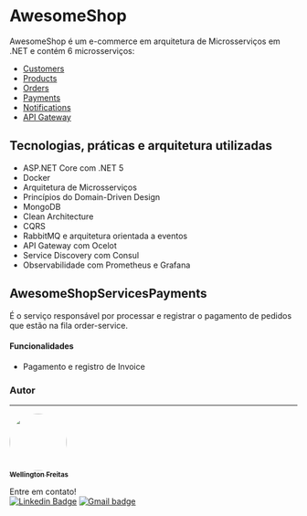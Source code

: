 
# AwesomeShop

AwesomeShop é um e-commerce em arquitetura de Microsserviços em .NET e contém 6 microsserviços:

 

-   [Customers](https://github.com/WellingtonFreitas/AwesomeShopServicesCustomers)
-   [Products](https://github.com/WellingtonFreitas/AwesomeShopServicesProducts)
-   [Orders](https://github.com/WellingtonFreitas/AwesomeShopServicesOrders)
-   [Payments](https://github.com/WellingtonFreitas/AwesomeShopServicesPayments)
-   [Notifications](https://github.com/WellingtonFreitas/AwesomeShopServicesNotifications)
-   [API Gateway](https://github.com/WellingtonFreitas/AwesomeShopServicesApiGetway)

## [](https://github.com/viiparente/AwesomeShop.Services.Orders#tecnologias-pr%C3%A1ticas-e-arquitetura-utilizadas)Tecnologias, práticas e arquitetura utilizadas

-   ASP.NET Core com .NET 5
-   Docker
-   Arquitetura de Microsserviços
-   Princípios do Domain-Driven Design
-   MongoDB
-   Clean Architecture
-   CQRS
-   RabbitMQ e arquitetura orientada a eventos
-   API Gateway com Ocelot
-   Service Discovery com Consul
-   Observabilidade com Prometheus e Grafana

## AwesomeShopServicesPayments
É o serviço responsável por processar  e registrar  o pagamento de  pedidos que estão na fila order-service.
  #### Funcionalidades
- Pagamento e registro de Invoice
### Autor
---

<a href="https://github.com/WellingtonFreitas">
 <img style="border-radius: 100%;" src=https://avatars.githubusercontent.com/u/72938207?s=400&u=9c4637de193798aec28c20978e83b0ff7f8b4f28&v=4" width="100px;" alt=""/>
 <br />
 <sub><b>Wellington Freitas</b></sub></a> <a> 


Entre em contato!
</br>
[![Linkedin Badge](https://img.shields.io/badge/-WellingtonFreitas-blue?style=flat-square&logo=Linkedin&logoColor=white&link=https://www.linkedin.com/in/wellington-freitas-43624283/)](https://www.linkedin.com/in/wellington-freitas-43624283/) [![Gmail badge](https://img.shields.io/badge/-wellington.m.de.freitas-red?style=flat-square&logo=Gmail&logoColor=white&link=mailto:wellington.m.de.freitas@gmail.com)](mailto:wellington.m.de.freitas@gmail.com)
